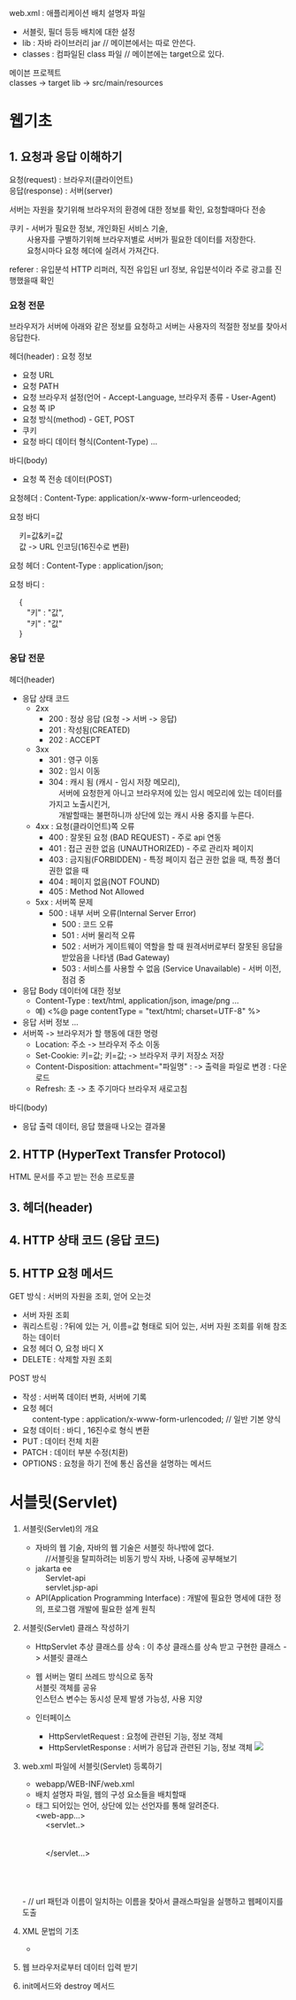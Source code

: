 web.xml : 애플리케이션 배치 설명자 파일
- 서블릿, 필더 등등 배치에 대한 설정
- lib : 자바 라이브러리 jar // 메이븐에서는 따로 안쓴다.
- classes : 컴파일된 class 파일 // 메이븐에는 target으로 있다.

메이븐 프로젝트<br>
classes -> target
lib -> src/main/resources

# 웹기초
## 1. 요청과 응답 이해하기
요청(request) : 브라우저(클라이언트)<br>
응답(response) : 서버(server)

서버는 자원을 찾기위해 브라우저의 환경에 대한 정보를 확인, 요청할때마다 전송

쿠키 - 서버가 필요한 정보, 개인화된 서비스 기술, <br>
&emsp;&emsp; 사용자를 구별하기위해 브라우저별로 서버가 필요한 데이터를 저장한다.<br>
&emsp;&emsp; 요청시마다 요청 헤더에 실려서 가져간다.

referer : 유입분석 HTTP 리퍼러, 직전 유입된 url 정보, 유입분석이라 주로 광고를 진행했을때 확인

### 요청 전문 
브라우저가 서버에 아래와 같은 정보를 요청하고 서버는 사용자의 적절한 정보를 찾아서 응답한다.

헤더(header) : 요청 정보
- 요청 URL
- 요청 PATH
- 요청 브라우저 설정(언어 - Accept-Language, 브라우저 종류 - User-Agent)
- 요청  쪽 IP
- 요청 방식(method) - GET, POST
- 쿠키
- 요청 바디  데이터 형식(Content-Type)
...

바디(body)
- 요청 쪽 전송 데이터(POST)

요청헤더 : Content-Type: application/x-www-form-urlenceoded;

요청 바디

&emsp; 키=값&키=값 <br>
&emsp; 값 -> URL 인코딩(16진수로 변환)

요청 헤더 : Content-Type : application/json;

요청 바디 :

&emsp; {<br>
&emsp;&emsp; "키" : "값",<br>
&emsp;&emsp; "키" : "값"<br>
&emsp; }

### 응답 전문
헤더(header)
- 응답 상태 코드
    - 2xx
        - 200 : 정상 응답 (요청 -> 서버 -> 응답)
        - 201 : 작성됨(CREATED)
        - 202 : ACCEPT
    - 3xx
        - 301 : 영구 이동
        - 302 : 임시 이동
        - 304 : 캐시 됨 (캐시 - 임시 저장 메모리),<br>
          &emsp; 서버에 요청한게 아니고 브라우저에 있는 임시 메모리에 있는 데이터를 가지고 노출시킨거,<br>
          &emsp; 개발할때는 불편하니까 상단에 있는 캐시 사용 중지를 누른다.
    - 4xx : 요청(클라이언트)쪽 오류
        - 400 : 잘못된 요청 (BAD REQUEST) - 주로 api 연동
        - 401 : 접근 권한 없음 (UNAUTHORIZED) - 주로 관리자 페이지 
        - 403 : 금지됨(FORBIDDEN) - 특정 페이지 접근 권한 없을 때, 특정 폴더 권한 없을 때
        - 404 : 페이지 없음(NOT FOUND) 
        - 405 : Method Not Allowed
    - 5xx : 서버쪽 문제
        - 500 : 내부 서버 오류(Internal Server Error)
            - 500 : 코드 오류
            - 501 : 서버 물리적 오류
            - 502 : 서버가 게이트웨이 역할을 할 때 원격서버로부터 잘못된 응답을 받았음을 나타냄 (Bad Gateway)
            - 503 : 서비스를 사용할 수 없음 (Service Unavailable) - 서버 이전, 점검 중
- 응답 Body 데이터에 대한 정보
    - Content-Type : text/html, application/json, image/png ...
    - 예) <%@ page contentType = "text/html; charset=UTF-8" %>
- 응답 서버 정보 ...
- 서버쪽 -> 브라우저가 할 행동에 대한 명령
  - Location: 주소 -> 브라우저 주소 이동
  - Set-Cookie: 키=값; 키=값; -> 브라우저 쿠키 저장소 저장
  - Content-Disposition: attachment="파일명" : -> 출력을 파일로 변경 : 다운로드
  - Refresh: 초 -> 초 주기마다 브라우저 새로고침
  
바디(body)
- 응답 출력 데이터, 응답 했을때 나오는 결과물

## 2. HTTP (HyperText Transfer Protocol)
   HTML 문서를 주고 받는 전송 프로토콜

## 3. 헤더(header)
## 4. HTTP 상태 코드 (응답 코드)
## 5. HTTP 요청 메서드
GET 방식 : 서버의 자원을 조회, 얻어 오는것
- 서버 자원 조회
- 쿼리스트링 : ?뒤에 있는 거, 이름=값 형태로 되어 있는, 서버 자원 조회를 위해 참조하는 데이터
- 요청 헤더 O, 요청 바디 X
- DELETE : 삭제할 자원 조회

POST 방식
- 작성 : 서버쪽 데이터 변화, 서버에 기록
- 요청 헤더<br>
&emsp; content-type : application/x-www-form-urlencoded; // 일반 기본 양식
- 요청 데이터 : 바디 , 16진수로 형식 변환
- PUT : 데이터 전체 치환
- PATCH : 데이터 부분 수정(치환)
- OPTIONS : 요청을 하기 전에 통신 옵션을 설명하는 메서드


# 서블릿(Servlet)
1. 서블릿(Servlet)의 개요
   - 자바의 웹 기술, 자바의 웹 기술은 서블릿 하나밖에 없다.<br>
   &emsp; //서블릿을 탈피하려는 비동기 방식 자바, 나중에 공부해보기
   - jakarta ee<br>
     &emsp; Servlet-api<br>
     &emsp; servlet.jsp-api
   - API(Application Programming Interface) : 개발에 필요한 명세에 대한 정의, 프로그램 개발에 필요한 설계 원칙

2. 서블릿(Servlet) 클래스 작성하기
   - HttpServlet 추상 클래스를 상속
        : 이 추상 클래스를 상속 받고 구현한 클래스 -> 서블릿 클래스
   
   - 웹 서버는 멀티 쓰레드 방식으로 동작<br>
   서블릿 객체를 공유<br>
   인스턴스 변수는 동시성 문제 발생 가능성, 사용 지양
   - 인터페이스
     - HttpServletRequest : 요청에 관련된 기능, 정보 객체
     - HttpServletResponse : 서버가 응답과 관련된 기능, 정보 객체
       <img src="C:\app\Java\spring2311\img\httpServlet.png"/>

3. web.xml 파일에 서블릿(Servlet) 등록하기
    - webapp/WEB-INF/web.xml
    - 배치 설명자 파일, 웹의 구성 요소들을 배치할때
   - 태그 되어있는 언어, 상단에 있는 선언자를 통해 알려준다.<br>
    <web-app...> <br>
     &emsp; <servlet..><br>
     &emsp;&emsp; <servlet-name></servlet-name><br>
     &emsp;&emsp; <servlet-class></servlet-class><br>
     &emsp; </servlet...><br>
     &emsp; <servlet-mapping><br>
     &emsp;&emsp; <servlet-name></servlet-name><br>
     &emsp;&emsp; <url-pattern></url-pattern><br>
     &emsp; </servlet-mapping><br>
    </web-app>
     - // url 패턴과 이름이 일치하는 이름을 찾아서 클래스파일을 실행하고 웹페이지를 도출
4. XML 문법의 기초
   - <? xml version="1.0" encoding="UTF-8" ?>
5. 웹 브라우저로부터 데이터 입력 받기
6. init메서드와  destroy 메서드